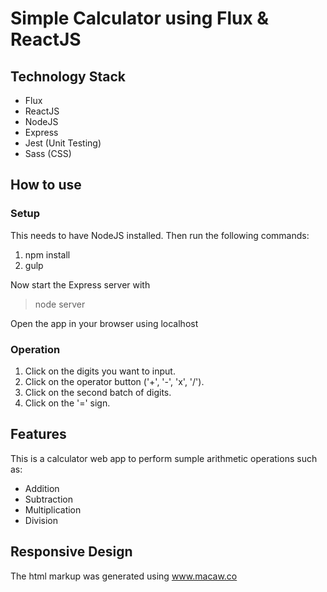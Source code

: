 # Simple Calculator using Flux & ReactJS

## Technology Stack

- Flux
- ReactJS
- NodeJS
- Express
- Jest (Unit Testing)
- Sass (CSS)

## How to use

### Setup

This needs to have NodeJS installed. Then run the following commands:

1. npm install
2. gulp

Now start the Express server with 
> node server

Open the app in your browser using localhost

### Operation

1. Click on the digits you want to input.
2. Click on the operator button ('+', '-', 'x', '/').
3. Click on the second batch of digits.
4. Click on the '=' sign.

## Features

This is a calculator web app to perform sumple arithmetic operations such as: 

- Addition
- Subtraction
- Multiplication
- Division

## Responsive Design

The html markup was generated using www.macaw.co

